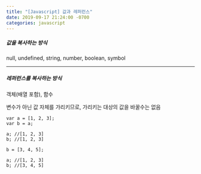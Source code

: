 ```yaml
---
title: "[Javascript] 값과 레퍼런스"
date: 2019-09-17 21:24:00 -0700
categories: javascript
---
```


##### 값을 복사하는 방식

null, undefined, string, number, boolean, symbol

 
* * *
 

##### 레퍼런스를 복사하는 방식

객체(배열 포함), 함수

변수가 아닌 값 자체를 가리키므로, 가리키는 대상의 값을 바꿀수는 없음

<pre><code>var a = [1, 2, 3];
var b = a;

a; //[1, 2, 3]
b; //[1, 2, 3]

b = [3, 4, 5];

a; //[1, 2, 3]
b; //[3, 4, 5]
</code></pre>
